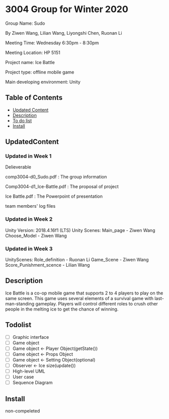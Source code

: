 
# 3004 Group for Winter 2020
  Group Name:  Sudo 
  
  By Ziwen Wang, Lilian Wang, Liyongshi Chen, Ruonan Li
  
  Meeting Time: Wednesday 6:30pm - 8:30pm  
  
  Meeting Location: HP 5151  
  
  Project name: Ice Battle
  
  Project type: offline mobile game
  
  Main developing environment: Unity 

## Table of Contents
  - [Updated Content](#UpdatedContent)
  - [Description](#description)
  - [To do list](#TodoList)
  - [Install](#install)
  
## UpdatedContent
### Updated in Week 1
Delieverable

   comp3004-d0_Sudo.pdf  :  The group information

   Comp3004-d1_Ice-Battle.pdf : The proposal of project
   
   Ice Battle.pdf : The Powerpoint of presentation
   
   team members' log files 
   
 ### Updated in Week 2
   Unity Version: 2018.4.16f1 (LTS)
   Unity Scenes:
     Main_page  - Ziwen Wang
     Choose_Model - Ziwen Wang
 
 ### Updated in Week 3
   UnityScenes:
     Role_definition - Ruonan Li
     Game_Scene - Ziwen Wang
     Score_Punishment_scence - Lilian Wang

## Description
  Ice Battle ​is a co-op mobile game that supports 2 to 4 players to play on the same screen. This game uses several elements of a survival game with last-man-standing gameplay. Players will control different roles to crush other people in the melting ice to get the chance of winning.
  
## Todolist
- [ ] Graphic interface
- [ ] Game object
- [ ] Game object <- Player Object(getState())
- [ ] Game object <- Props Object
- [ ] Game object <- Setting Object(optional)
- [ ] Observer <- Ice size(update())
- [ ] High-level UML
- [ ] User case
- [ ] Sequence Diagram

## Install
  non-compeleted
  
